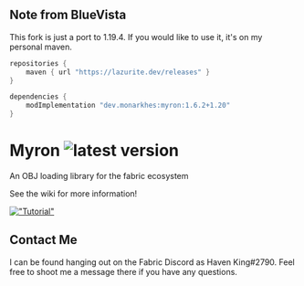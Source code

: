 ## Note from BlueVista
This fork is just a port to 1.19.4. If you would like to use it, it's on my personal maven.
```groovy
repositories {
    maven { url "https://lazurite.dev/releases" }
}

dependencies {
    modImplementation "dev.monarkhes:myron:1.6.2+1.20" 
}
```

# Myron ![latest version](https://img.shields.io/github/v/release/Haven-King/Myron)
An OBJ loading library for the fabric ecosystem

See the wiki for more information!

[!["Tutorial"](https://img.youtube.com/vi/u5D9Xb1INys/0.jpg)](https://www.youtube.com/watch?v=u5D9Xb1INys)

## Contact Me
I can be found hanging out on the Fabric Discord as Haven King#2790. Feel free to shoot me a message there if you have any questions.
